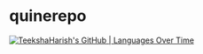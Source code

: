 # quinerepo
[![TeekshaHarish's GitHub | Languages Over Time](https://stats.quine.sh/TeekshaHarish/languages-over-time?theme=dark)](https://quine.sh?utm_source=widgets&utm_campaign=TeekshaHarish)
